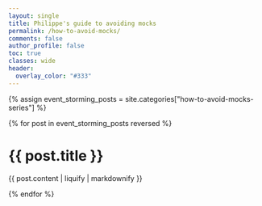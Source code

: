 ```yaml
---
layout: single
title: Philippe's guide to avoiding mocks
permalink: /how-to-avoid-mocks/
comments: false
author_profile: false
toc: true
classes: wide
header:
  overlay_color: "#333"
---
```

{% assign event_storming_posts = site.categories["how-to-avoid-mocks-series"] %}

{% for post in event_storming_posts reversed %}

# {{ post.title }}
{{ post.content | liquify | markdownify }}

{% endfor %}

